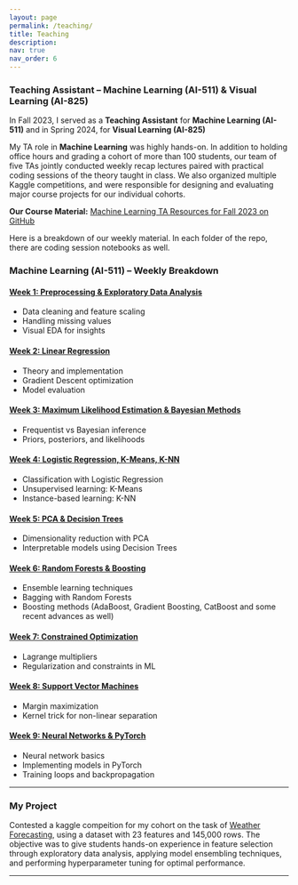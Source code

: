 ```yaml
---
layout: page
permalink: /teaching/
title: Teaching
description: 
nav: true
nav_order: 6
---
```


### Teaching Assistant – Machine Learning (AI-511) & Visual Learning (AI-825)

In Fall 2023, I served as a **Teaching Assistant** for **Machine Learning (AI-511)** and in Spring 2024, for **Visual Learning (AI-825)**  

My TA role in **Machine Learning** was highly hands-on. In addition to holding office hours and grading a cohort of more than 100 students, our team of five TAs jointly conducted weekly recap lectures paired with practical coding sessions of the theory taught in class. We also organized multiple Kaggle competitions, and were responsible for designing and evaluating major course projects for our individual cohorts.

**Our Course Material:** [Machine Learning TA Resources for Fall 2023 on GitHub](https://github.com/Abhinav-Mahajan10/Machine-Learning-TA-Material-Fall-2023)

Here is a breakdown of our weekly material. In each folder of the repo, there are coding session notebooks as well.

### Machine Learning (AI-511) – Weekly Breakdown

#### [Week 1: Preprocessing & Exploratory Data Analysis](https://github.com/Abhinav-Mahajan10/Machine-Learning-TA-Material-Fall-2023/tree/main/Session%201%20(07-08-23))
- Data cleaning and feature scaling  
- Handling missing values  
- Visual EDA for insights  

#### [Week 2: Linear Regression](https://github.com/Abhinav-Mahajan10/Machine-Learning-TA-Material-Fall-2023/tree/main/Session%202%20(14-08-23))
- Theory and implementation  
- Gradient Descent optimization  
- Model evaluation  

#### [Week 3: Maximum Likelihood Estimation & Bayesian Methods](https://github.com/Abhinav-Mahajan10/Machine-Learning-TA-Material-Fall-2023/tree/main/Session%203%20(01-09-23))
- Frequentist vs Bayesian inference  
- Priors, posteriors, and likelihoods  

#### [Week 4: Logistic Regression, K-Means, K-NN](https://github.com/Abhinav-Mahajan10/Machine-Learning-TA-Material-Fall-2023/tree/main/Session%204%20(08-09-23))
- Classification with Logistic Regression  
- Unsupervised learning: K-Means  
- Instance-based learning: K-NN  

#### [Week 5: PCA & Decision Trees](https://github.com/Abhinav-Mahajan10/Machine-Learning-TA-Material-Fall-2023/tree/main/Session%205%20(19-09-23))
- Dimensionality reduction with PCA  
- Interpretable models using Decision Trees  

#### [Week 6: Random Forests & Boosting](https://github.com/Abhinav-Mahajan10/Machine-Learning-TA-Material-Fall-2023/tree/main/Session%206%20(14-10-23))
- Ensemble learning techniques  
- Bagging with Random Forests  
- Boosting methods (AdaBoost, Gradient Boosting, CatBoost and some recent advances as well)  

#### [Week 7: Constrained Optimization](https://github.com/Abhinav-Mahajan10/Machine-Learning-TA-Material-Fall-2023/tree/main/Session%207%20(30-10-23))
- Lagrange multipliers  
- Regularization and constraints in ML  

#### [Week 8: Support Vector Machines](https://github.com/Abhinav-Mahajan10/Machine-Learning-TA-Material-Fall-2023/tree/main/Session%208%20(06-11-23))
- Margin maximization  
- Kernel trick for non-linear separation  

#### [Week 9: Neural Networks & PyTorch](https://github.com/Abhinav-Mahajan10/Machine-Learning-TA-Material-Fall-2023/tree/main/Session%209%20(20-11-23))
- Neural network basics  
- Implementing models in PyTorch  
- Training loops and backpropagation  

---

### My Project
Contested a kaggle compeition for my cohort on the task of [Weather Forecasting](https://www.kaggle.com/t/d596498e8f1d42acabf57b91ba2934b1), using a dataset with 23 features and 145,000 rows. The objective was to give students hands-on experience in feature selection through exploratory data analysis, applying model ensembling techniques, and performing hyperparameter tuning for optimal performance.

---
